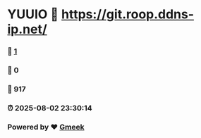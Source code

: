 # YUUIO :link: https://git.roop.ddns-ip.net/ 
### :page_facing_up: [1](https://git.roop.ddns-ip.net//tag.html) 
### :speech_balloon: 0 
### :hibiscus: 917 
### :alarm_clock: 2025-08-02 23:30:14 
### Powered by :heart: [Gmeek](https://github.com/Meekdai/Gmeek)

